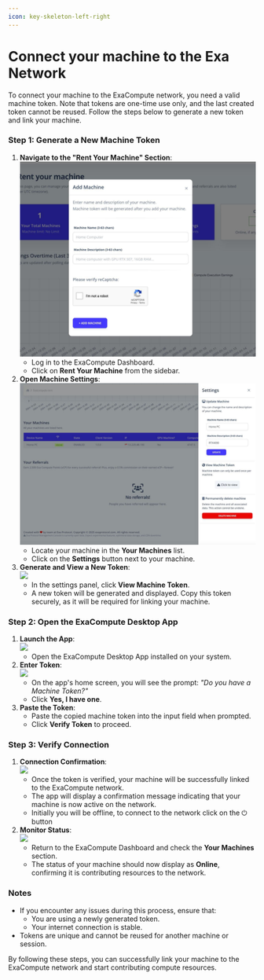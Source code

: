 ```yaml
---
icon: key-skeleton-left-right
---
```


# Connect your machine to the Exa Network

To connect your machine to the ExaCompute network, you need a valid machine token. Note that tokens are one-time use only, and the last created token cannot be reused. Follow the steps below to generate a new token and link your machine.

### Step 1: Generate a New Machine Token



1. **Navigate to the "Rent Your Machine" Section**:\
   ![](<../.gitbook/assets/image (1).png>)
   * Log in to the ExaCompute Dashboard.
   * Click on **Rent Your Machine** from the sidebar.
2. **Open Machine Settings**:\
   ![](<../.gitbook/assets/image (4).png>)
   * Locate your machine in the **Your Machines** list.
   * Click on the **Settings** button next to your machine.
3. **Generate and View a New Token**:\
   ![](<../.gitbook/assets/Screenshot 2025-02-13 at 9.42.54 AM.png>)
   * In the settings panel, click **View Machine Token**.
   * A new token will be generated and displayed. Copy this token securely, as it will be required for linking your machine.

### Step 2: Open the ExaCompute Desktop App

1. **Launch the App**:\
   ![](<../.gitbook/assets/Screenshot 2025-02-13 at 9.43.04 AM.png>)
   * Open the ExaCompute Desktop App installed on your system.
2. **Enter Token**:\
   ![](<../.gitbook/assets/Screenshot 2025-02-13 at 9.43.23 AM.png>)
   * On the app's home screen, you will see the prompt: _"Do you have a Machine Token?"_
   * Click **Yes, I have one**.
3. **Paste the Token**:
   * Paste the copied machine token into the input field when prompted.
   * Click **Verify Token** to proceed.

### Step 3: Verify Connection

1. **Connection Confirmation**:\
   ![](<../.gitbook/assets/Screenshot 2025-02-13 at 9.44.19 AM.png>)
   * Once the token is verified, your machine will be successfully linked to the ExaCompute network.
   * The app will display a confirmation message indicating that your machine is now active on the network.
   * Initially you will be offline, to connect to the network click on the ⏻ button
2. **Monitor Status**:\
   ![](<../.gitbook/assets/Screenshot 2025-02-13 at 9.44.30 AM.png>)
   * Return to the ExaCompute Dashboard and check the **Your Machines** section.
   * The status of your machine should now display as **Online**, confirming it is contributing resources to the network.

### Notes

* If you encounter any issues during this process, ensure that:
  * You are using a newly generated token.
  * Your internet connection is stable.
* Tokens are unique and cannot be reused for another machine or session.

By following these steps, you can successfully link your machine to the ExaCompute network and start contributing compute resources.

